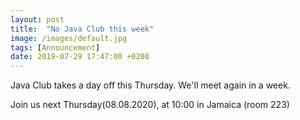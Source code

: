 ```yaml
---
layout: post
title:  "No Java Club this week"
image: /images/default.jpg
tags: [Announcement]
date: 2019-07-29 17:47:00 +0200
---
```


Java Club takes a day off this Thursday. We'll meet again in a week.[]()

Join us next Thursday(08.08.2020), at 10:00 in Jamaica (room 223)
